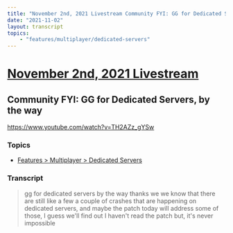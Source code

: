 ```yaml
---
title: "November 2nd, 2021 Livestream Community FYI: GG for Dedicated Servers, by the way"
date: "2021-11-02"
layout: transcript
topics:
    - "features/multiplayer/dedicated-servers"
---
```

# [November 2nd, 2021 Livestream](../2021-11-02.md)
## Community FYI: GG for Dedicated Servers, by the way
https://www.youtube.com/watch?v=TH2AZz_gYSw

### Topics
* [Features > Multiplayer > Dedicated Servers](../topics/features/multiplayer/dedicated-servers.md)

### Transcript

> gg for dedicated servers by the way thanks we we know that there are still like a few a couple of crashes that are happening on dedicated servers, and maybe the patch today will address some of those, I guess we'll find out I haven't read the patch but, it's never impossible
